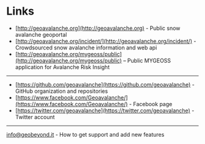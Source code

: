 # Links

- [http://geoavalanche.org](http://geoavalanche.org) - Public snow avalanche geoportal
- [http://geoavalanche.org/incident/](http://geoavalanche.org/incident/) - Crowdsourced snow avalanche information and web api
- [http://geoavalanche.org/mygeoss/public](http://geoavalanche.org/mygeoss/public)  – Public MYGEOSS application for Avalanche Risk Insight
---
- [https://github.com/geoavalanche](https://github.com/geoavalanche) - GitHub organization and repositories
- [https://www.facebook.com/Geoavalanche/](https://www.facebook.com/Geoavalanche/) - Facebook page
- [https://twitter.com/geoavalanche](https://twitter.com/geoavalanche) - Twitter account
---
[info@geobeyond.it](mailto:info@geobeyond.it) - How to get support and add new features

